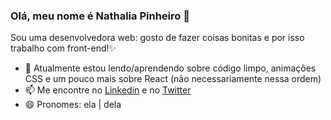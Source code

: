 <h3> Olá, meu nome é Nathalia Pinheiro 👋</h3>

Sou uma desenvolvedora web: gosto de fazer coisas bonitas e por isso trabalho com front-end!:sparkles:

- 🌱 Atualmente estou lendo/aprendendo sobre código limpo, animações CSS e um pouco mais sobre React (não necessariamente nessa ordem)
- 📫 Me encontre no <a href="https://www.linkedin.com/in/nathalia-pinheiro">Linkedin</a> e no [Twitter](https://twitter.com/nathi_pinheiro "@nathi_pinheiro")
- 😄 Pronomes: ela | dela

